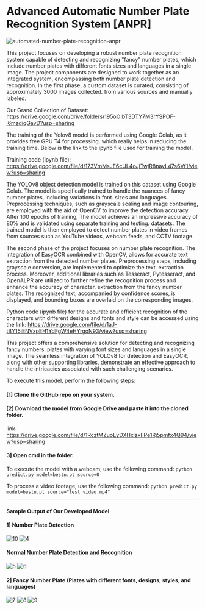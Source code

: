 # Advanced Automatic Number Plate Recognition System [ANPR]
![automated-number-plate-recognition-anpr](https://github.com/samay-jain/Advanced-Automatic-Number-Plate-Recognition-System-ANPR-/assets/116068471/5ea1733d-7df0-418d-9ac6-cdd3b27ce191)

This project focuses on developing a robust number plate recognition system capable of
detecting and recognizing "fancy" number plates, which include number plates with different fonts
sizes and languages in a single image. The project components are designed to work together as
an integrated system, encompassing both number plate detection and recognition.
In the first phase, a custom dataset is curated, consisting of approximately 3000 images collected.
from various sources and manually labeled.

Our Grand Collection of Dataset: https://drive.google.com/drive/folders/195oOIbT3DTY7M3rYSPOF-i6mzdiqGavD?usp=sharing

The training of the Yolov8 model is performed using Google Colab, as it provides free GPU T4 for processing.
which really helps in reducing the training time. Below is the link to the ipynb file used for training the model.

Training code (ipynb file): https://drive.google.com/file/d/173VmMsJE6cUL4oJjTwjR8nayL47s6Vf1/view?usp=sharing

The YOLOv8 object detection model is trained on this dataset using Google Colab. The model is
specifically trained to handle the nuances of fancy number plates, including variations in font.
sizes and languages. Preprocessing techniques, such as grayscale scaling and image contouring,
are employed with the aid of OpenCV to improve the detection accuracy. After 100 epochs of training,
The model achieves an impressive accuracy of 80% and is validated using separate training and testing.
datasets. The trained model is then employed to detect number plates in video frames from sources
such as YouTube videos, webcam feeds, and CCTV footage.

The second phase of the project focuses on number plate recognition. The integration of EasyOCR
combined with OpenCV, allows for accurate text extraction from the detected number plates.
Preprocessing steps, including grayscale conversion, are implemented to optimize the text.
extraction process. Moreover, additional libraries such as Tesseract, Pytesseract, and OpenALPR
are utilized to further refine the recognition process and enhance the accuracy of character.
extraction from the fancy number plates. The recognized text, accompanied by confidence scores,
is displayed, and bounding boxes are overlaid on the corresponding images.

Python code (ipynb file) for the accurate and efficient recognition of the characters with different designs and fonts
and style can be accessed using the link: https://drive.google.com/file/d/1aJ-tBY15iENVxpEH1YdFgW4eHYrgoN93/view?usp=sharing

This project offers a comprehensive solution for detecting and recognizing fancy numbers.
plates with varying font sizes and languages in a single image. The seamless integration of
YOLOv8 for detection and EasyOCR, along with other supporting libraries, demonstrate an
effective approach to handle the intricacies associated with such challenging scenarios.

To execute this model, perform the following steps:
#### [1] Clone the GitHub repo on your system.

#### [2] Download the model from Google Drive and paste it into the cloned folder.
link- https://drive.google.com/file/d/1RcztMZuoEyDXHxizxFPe1Rj5pmfx4Q94/view?usp=sharing

#### 3] Open cmd in the folder.
To execute the model with a webcam, use the following command:
     ```
     python predict.py model=bestn.pt source=0
     ```

To process a video footage, use the following command:
     ```
     python predict.py model=bestn.pt source="test video.mp4"
     ```
_______________________________________________________________________________________________________________________________________________
#### Sample Output of Our Developed Model

#### 1] Number Plate Detection

![10](https://github.com/samay-jain/Advanced-Automatic-Number-Plate-Recognition-System-ANPR-/assets/116068471/316583a5-7d81-4f36-b7d4-adc2b5562fa4)
![4](https://github.com/samay-jain/Advanced-Automatic-Number-Plate-Recognition-System-ANPR-/assets/116068471/3e046f30-2063-4e34-988c-e6b8426e7a69)

#### Normal Number Plate Detection and Recognition

![5](https://github.com/samay-jain/Advanced-Automatic-Number-Plate-Recognition-System-ANPR-/assets/116068471/7c873989-1f8b-486e-82e7-95e0a4bce30c)
![6](https://github.com/samay-jain/Advanced-Automatic-Number-Plate-Recognition-System-ANPR-/assets/116068471/2626a7ec-4485-418f-97c4-62ba2083f988)

#### 2] Fancy Number Plate (Plates with different fonts, designs, styles, and languages)

![7](https://github.com/samay-jain/Advanced-Automatic-Number-Plate-Recognition-System-ANPR-/assets/116068471/9fd100cc-cd6c-434e-b778-382f24cc22d8)
![8](https://github.com/samay-jain/Advanced-Automatic-Number-Plate-Recognition-System-ANPR-/assets/116068471/f304415e-4705-4d0e-8722-b44757bec80c)
![9](https://github.com/samay-jain/Advanced-Automatic-Number-Plate-Recognition-System-ANPR-/assets/116068471/2d24b807-08fb-4282-ad75-87c10f9af9a2)
